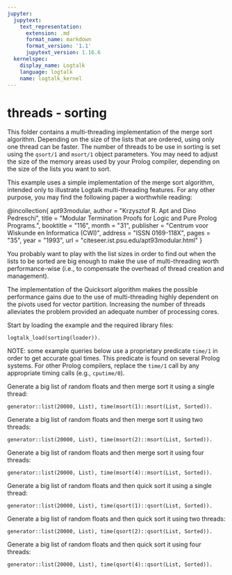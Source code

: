 ```yaml
---
jupyter:
  jupytext:
    text_representation:
      extension: .md
      format_name: markdown
      format_version: '1.1'
      jupytext_version: 1.16.6
  kernelspec:
    display_name: Logtalk
    language: logtalk
    name: logtalk_kernel
---
```


<!--
________________________________________________________________________

This file is part of Logtalk <https://logtalk.org/>  
SPDX-FileCopyrightText: 1998-2025 Paulo Moura <pmoura@logtalk.org>  
SPDX-License-Identifier: Apache-2.0

Licensed under the Apache License, Version 2.0 (the "License");
you may not use this file except in compliance with the License.
You may obtain a copy of the License at

    http://www.apache.org/licenses/LICENSE-2.0

Unless required by applicable law or agreed to in writing, software
distributed under the License is distributed on an "AS IS" BASIS,
WITHOUT WARRANTIES OR CONDITIONS OF ANY KIND, either express or implied.
See the License for the specific language governing permissions and
limitations under the License.
________________________________________________________________________
-->

# threads - sorting

This folder contains a multi-threading implementation of the merge sort 
algorithm.  Depending on the size of the lists that are ordered, using 
only one thread can be faster. The number of threads to be use in sorting 
is set using the `qsort/1` and `msort/1` object parameters. You may need
to adjust the size of the memory areas used by your Prolog compiler,
depending on the size of the lists you want to sort.

This example uses a simple implementation of the merge sort algorithm,
intended only to illustrate Logtalk multi-threading features. For any 
other purpose, you may find the following paper a worthwhile reading:

@incollection{ apt93modular,
	author = "Krzysztof R. Apt and Dino Pedreschi",
	title = "Modular Termination Proofs for Logic and Pure Prolog Programs.",
	booktitle = "116",
	month = "31",
	publisher = "Centrum voor Wiskunde en Informatica (CWI)",
	address = "ISSN 0169-118X",
	pages = "35",
	year = "1993",
	url = "citeseer.ist.psu.edu/apt93modular.html"
}

You probably want to play with the list sizes in order to find out when the 
lists to be sorted are big enough to make the use of multi-threading worth
performance-wise (i.e., to compensate the overhead of thread creation and 
management).

The implementation of the Quicksort algorithm makes the possible performance 
gains due to the use of multi-threading highly dependent on the pivots used 
for vector partition. Increasing the number of threads alleviates the problem 
provided an adequate number of processing cores.

Start by loading the example and the required library files:

```logtalk
logtalk_load(sorting(loader)).
```

NOTE: some example queries below use a proprietary predicate `time/1` in
order to get accurate goal times. This predicate is found on several Prolog
systems. For other Prolog compilers, replace the `time/1` call by any
appropriate timing calls (e.g., `cputime/0`).

Generate a big list of random floats and then merge sort it using a single thread:

```logtalk
generator::list(20000, List), time(msort(1)::msort(List, Sorted)).
```

<!--
% 1,145,746 inferences, 0.40 CPU in 0.43 seconds (93% CPU, 2864365 Lips)

List = [0.326219, 0.545052, 0.21687, 0.0500493, 0.772745, 0.805005, 0.574483, 0.301708, 0.670021|...],
Sorted = [1.39358e-06, 0.000206126, 0.00026088, 0.000299165, 0.000362691, 0.000397709, 0.000539889, 0.000574419, 0.000578717|...] 

true.
-->

Generate a big list of random floats and then merge sort it using two threads:

```logtalk
generator::list(20000, List), time(msort(2)::msort(List, Sorted)).
```

<!--
% 80,067 inferences, 0.32 CPU in 0.21 seconds (150% CPU, 250209 Lips)

List = [0.963245, 0.666814, 0.3841, 0.281952, 0.806571, 0.608224, 0.623344, 0.138888, 0.867367|...],
Sorted = [5.89827e-05, 0.00010463, 0.000105771, 0.000171936, 0.00022632, 0.000378509, 0.000392918, 0.00041885, 0.000482844|...] 

true.
-->

Generate a big list of random floats and then merge sort it using four threads:

```logtalk
generator::list(20000, List), time(msort(4)::msort(List, Sorted)).
```

<!--
% 80,079 inferences, 0.32 CPU in 0.16 seconds (204% CPU, 250247 Lips)

List = [0.0923009, 0.443585, 0.72304, 0.945816, 0.501491, 0.311327, 0.597448, 0.915656, 0.666957|...],
Sorted = [3.65916e-05, 4.06822e-05, 5.07434e-05, 6.09007e-05, 0.000134275, 0.000190491, 0.00024128, 0.000361441, 0.000412926|...] 

true.
-->

Generate a big list of random floats and then quick sort it using a single thread:

```logtalk
generator::list(20000, List), time(qsort(1)::qsort(List, Sorted)).
```

<!--
% 1,145,746 inferences, 0.40 CPU in 0.43 seconds (93% CPU, 2864365 Lips)

List = [0.326219, 0.545052, 0.21687, 0.0500493, 0.772745, 0.805005, 0.574483, 0.301708, 0.670021|...],
Sorted = [1.39358e-06, 0.000206126, 0.00026088, 0.000299165, 0.000362691, 0.000397709, 0.000539889, 0.000574419, 0.000578717|...] 

true.
-->

Generate a big list of random floats and then quick sort it using two threads:

```logtalk
generator::list(20000, List), time(qsort(2)::qsort(List, Sorted)).
```

<!--
% 80,067 inferences, 0.32 CPU in 0.21 seconds (150% CPU, 250209 Lips)

List = [0.963245, 0.666814, 0.3841, 0.281952, 0.806571, 0.608224, 0.623344, 0.138888, 0.867367|...],
Sorted = [5.89827e-05, 0.00010463, 0.000105771, 0.000171936, 0.00022632, 0.000378509, 0.000392918, 0.00041885, 0.000482844|...] 

true.
-->

Generate a big list of random floats and then quick sort it using four threads:

```logtalk
generator::list(20000, List), time(qsort(4)::qsort(List, Sorted)).
```

<!--
% 80,079 inferences, 0.32 CPU in 0.16 seconds (204% CPU, 250247 Lips)

List = [0.0923009, 0.443585, 0.72304, 0.945816, 0.501491, 0.311327, 0.597448, 0.915656, 0.666957|...],
Sorted = [3.65916e-05, 4.06822e-05, 5.07434e-05, 6.09007e-05, 0.000134275, 0.000190491, 0.00024128, 0.000361441, 0.000412926|...] 

true.
-->
